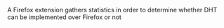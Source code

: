 A Firefox extension gathers statistics in order to determine whether DHT can be implemented over Firefox or not